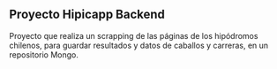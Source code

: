 ## Proyecto Hipicapp Backend
Proyecto que realiza un scrapping de las páginas de los hipódromos chilenos, para guardar resultados y datos de caballos y carreras, en un repositorio Mongo.
